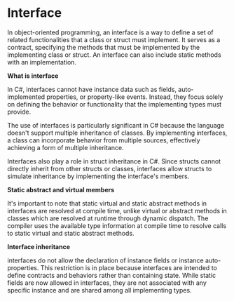 # Interface

In object-oriented programming, an interface is a way to define a set of related functionalities that a class or struct must implement. 
It serves as a contract, specifying the methods that must be implemented by the implementing class or struct. 
An interface can also include static methods with an implementation.

**What is interface**

In C#, interfaces cannot have instance data such as fields, auto-implemented properties, or property-like events. 
Instead, they focus solely on defining the behavior or functionality that the implementing types must provide.

The use of interfaces is particularly significant in C# because the language doesn't support multiple inheritance of classes. 
By implementing interfaces, a class can incorporate behavior from multiple sources, effectively achieving a form of multiple inheritance.

Interfaces also play a role in struct inheritance in C#. Since structs cannot directly inherit from other structs or classes, 
interfaces allow structs to simulate inheritance by implementing the interface's members.

**Static abstract and virtual members**

It's important to note that static virtual and static abstract methods in interfaces are resolved at compile time, 
unlike virtual or abstract methods in classes which are resolved at runtime through dynamic dispatch. 
The compiler uses the available type information at compile time to resolve calls to static virtual and static abstract methods.

**Interface inheritance**

interfaces do not allow the declaration of instance fields or instance auto-properties. 
This restriction is in place because interfaces are intended to define contracts and behaviors rather than containing state. 
While static fields are now allowed in interfaces, they are not associated with any specific instance and are shared among all implementing types.

